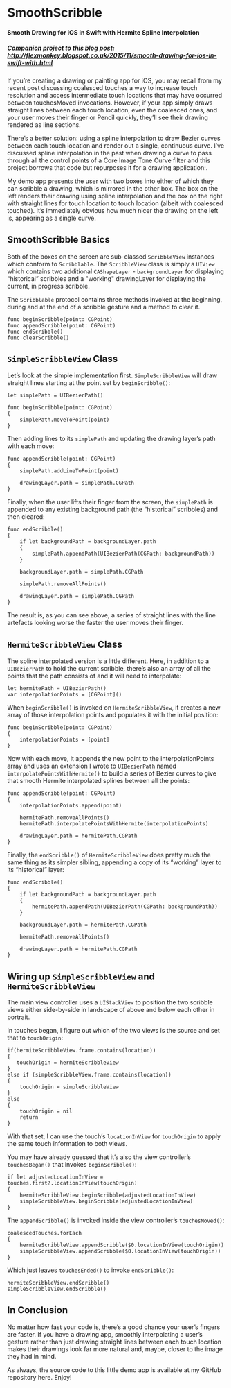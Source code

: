 # SmoothScribble
#### Smooth Drawing for iOS in Swift with Hermite Spline Interpolation

##### _Companion project to this blog post: http://flexmonkey.blogspot.co.uk/2015/11/smooth-drawing-for-ios-in-swift-with.html_

If you’re creating a drawing or painting app for iOS, you may recall from my recent post discussing coalesced touches a way to increase touch resolution and access intermediate touch locations that may have occurred between touchesMoved invocations. However, if your app simply draws straight lines between each touch location, even the coalesced ones, and your user moves their finger or Pencil quickly, they’ll see their drawing rendered as line sections.

There’s a better solution: using a spline interpolation to draw Bezier curves between each touch location and render out a single, continuous curve. I’ve discussed spline interpolation in the past when drawing a curve to pass through all the control points of a Core Image Tone Curve filter and this project borrows that code but repurposes it for a drawing application:.

My demo app presents the user with two boxes into either of which they can scribble a drawing, which is mirrored in the other box. The box on the left renders their drawing using spline interpolation and the box on the right with straight lines for touch location to touch location (albeit with coalesced touched). It’s immediately obvious how much nicer the drawing on the left is, appearing as a single curve.

## SmoothScribble Basics

Both of the boxes on the screen are sub-classed `ScribbleView` instances which conform to `Scribblable`. The `ScribbleView` class is simply a `UIView` which contains two additional `CAShapeLayer` - `backgroundLayer` for displaying “historical” scribbles and a "working" drawingLayer for displaying the current, in progress scribble. 

The `Scribblable` protocol contains three methods invoked at the beginning, during and at the end of a scribble gesture and a method to clear it.

    func beginScribble(point: CGPoint)
    func appendScribble(point: CGPoint)
    func endScribble()
    func clearScribble()

## `SimpleScribbleView` Class 

Let’s look at the simple implementation first. `SimpleScribbleView` will draw straight lines starting at the point set by `beginScribble()`:

    let simplePath = UIBezierPath()
    
    func beginScribble(point: CGPoint)
    {
        simplePath.moveToPoint(point)
    }

Then adding lines to its `simplePath` and updating the drawing layer’s path with each move:

    func appendScribble(point: CGPoint)
    {
        simplePath.addLineToPoint(point)
        
        drawingLayer.path = simplePath.CGPath
    }

Finally, when the user lifts their finger from the screen, the `simplePath` is appended to any existing background path (the “historical” scribbles) and then cleared:

    func endScribble()
    {
        if let backgroundPath = backgroundLayer.path
        {
            simplePath.appendPath(UIBezierPath(CGPath: backgroundPath))
        }
        
        backgroundLayer.path = simplePath.CGPath
        
        simplePath.removeAllPoints()
        
        drawingLayer.path = simplePath.CGPath
    }

The result is, as you can see above, a series of straight lines with the line artefacts looking worse the faster the user moves their finger.

## `HermiteScribbleView` Class

The spline interpolated version is a little different. Here, in addition to a `UIBezierPath` to hold the current scribble, there’s also an array of all the points that the path consists of and it will need to interpolate: 

    let hermitePath = UIBezierPath()
    var interpolationPoints = [CGPoint]()

When `beginScribble()` is invoked on `HermiteScribbleView`, it creates a new array of those interpolation points and populates it with the initial position:

    func beginScribble(point: CGPoint)
    {
        interpolationPoints = [point]
    }

Now with each move, it appends the new point to the interpolationPoints array and uses an extension I wrote to `UIBezierPath` named `interpolatePointsWithHermite()` to build a series of Bezier curves to give that smooth Hermite interpolated splines between all the points:

    func appendScribble(point: CGPoint)
    {
        interpolationPoints.append(point)
        
        hermitePath.removeAllPoints()
        hermitePath.interpolatePointsWithHermite(interpolationPoints)
        
        drawingLayer.path = hermitePath.CGPath
    }

Finally, the `endScribble()` of `HermiteScribbleView` does pretty much the same thing as its simpler sibling, appending a copy of its “working” layer to its “historical” layer:

    func endScribble()
    {
        if let backgroundPath = backgroundLayer.path
        {
            hermitePath.appendPath(UIBezierPath(CGPath: backgroundPath))
        }
        
        backgroundLayer.path = hermitePath.CGPath
        
        hermitePath.removeAllPoints()
        
        drawingLayer.path = hermitePath.CGPath
    }

## Wiring up `SimpleScribbleView` and `HermiteScribbleView`

The main view controller uses a `UIStackView` to position the two scribble views either side-by-side in landscape of above and below each other in portrait.  

In touches began, I figure out which of the two views is the source and set that to `touchOrigin`: 

    if(hermiteScribbleView.frame.contains(location))
    {
       touchOrigin = hermiteScribbleView
    }
    else if (simpleScribbleView.frame.contains(location))
    {
        touchOrigin = simpleScribbleView
    }
    else
    {
        touchOrigin = nil
        return
    }

With that set, I can use the touch’s `locationInView` for `touchOrigin` to apply the same touch information to both views.

You may have already guessed that it’s also the view controller’s `touchesBegan()` that invokes `beginScribble()`:

    if let adjustedLocationInView = touches.first?.locationInView(touchOrigin)
    {
        hermiteScribbleView.beginScribble(adjustedLocationInView)
        simpleScribbleView.beginScribble(adjustedLocationInView)
    }

The `appendScribble()` is invoked inside the view controller’s `touchesMoved()`:

    coalescedTouches.forEach
    {
        hermiteScribbleView.appendScribble($0.locationInView(touchOrigin))
        simpleScribbleView.appendScribble($0.locationInView(touchOrigin))
    }

Which just leaves `touchesEnded()` to invoke `endScribble()`:

    hermiteScribbleView.endScribble()
    simpleScribbleView.endScribble()

## In Conclusion

No matter how fast your code is, there’s a good chance your user’s fingers are faster. If you have a drawing app, smoothly interpolating a user’s gesture rather than just drawing straight lines between each touch location makes their drawings look far more natural and, maybe, closer to the image they had in mind.

As always, the source code to this little demo app is available at my GitHub repository here. Enjoy!
